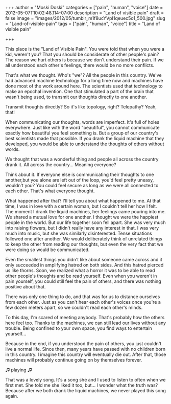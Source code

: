 +++
author = "Moski Doski"
categories = ["pain", "human", "voice"]
date = 2012-05-07T10:02:48.114-07:00
description = "Land of visible pain"
draft = false
image = "images/2012/05/tumblr_m1f8ucYVpI1qeuec5o1_500.jpg"
slug = "Land-of-visible-pain"
tags = ["pain", "human", "voice"]
title = "Land of visible pain"

+++

This place is the "Land of Visible Pain". You were told that when you were a kid, weren't you? That you should be considerate of other people's pain? The reason we hurt others is because we don't understand their pain. If we all understood each other's feelings, there would be no more conflicts.

That's what we thought. Who's "we"? All the people in this country. We've had advanced machine technology for a long time now and machines have done most of the work around here. The scientists used that technology to make an epochal invention. One that stimulated a part of the brain that wasn't being used, to transmit our thoughts directly to one another.

Transmit thoughts directly? So it's like topology, right? Telepathy? Yeah, that!

When communicating our thoughts, words are imperfect. It's full of holes everywhere. Just like with the word "beautiful", you cannot communicate exactly how beautiful you feel something is. But a group of our country's best scientists made that possible. If you drank the liquid machine that they developed, you would be able to understand the thoughts of others without words.

We thought that was a wonderful thing and people all across the country drank it. All across the country... Meaning everyone?

Think about it. If everyone else is communicating their thoughts to one another,but you alone are left out of the loop, you'd feel pretty uneasy, wouldn't you? You could feel secure as long as we were all connected to each other. That's what everyone thought.

What happened after that? I'll tell you about what happened to me. At that time, I was in love with a certain woman, but I couldn't tell her how I felt. The moment I drank the liquid machines, her feelings came pouring into me. We shared a mutual love for one another. I thought we were the happiest people in the world. But our life together soon fell apart. She was very much into raising flowers, but I didn't really have any interest in that. I was very much into music, but she was similarly disinterested. Tense situations followed one after another. We would deliberately think of unrelated things to keep the other from reading our thoughts, but even the very fact that we were doing so would be communicated.

Even the smallest things you didn't like about someone came across and it only succeeded in amplifying hatred on both sides. And this hatred pierced us like thorns. Soon, we realized what a horror it was to be able to read other people's thoughts and be read yourself. Even when you weren't in pain yourself, you could still feel the pain of others, and there was nothing positive about that.

There was only one thing to do, and that was for us to distance ourselves from each other. Just as you can't hear each other's voices once you're a few dozen meters apart, so we couldn't read each other's minds.

To this day, I'm scared of meeting anybody. That's probably how the others here feel too. Thanks to the machines, we can still lead our lives without any trouble. Being confined to your own space, you find ways to entertain yourself...

Because in the end, if you understood the pain of others, you just couldn't live a normal life. Since then, many years have passed with no children born in this country. I imagine this country will eventually die out. After that, those machines will probably continue going on by themselves forever.

♫ playing ♫

That was a lovely song. It's a song she and I used to listen to often when we first met. She told me she liked it too, but... I wonder what the truth was? Because after we both drank the liquid machines, we never played this song again.